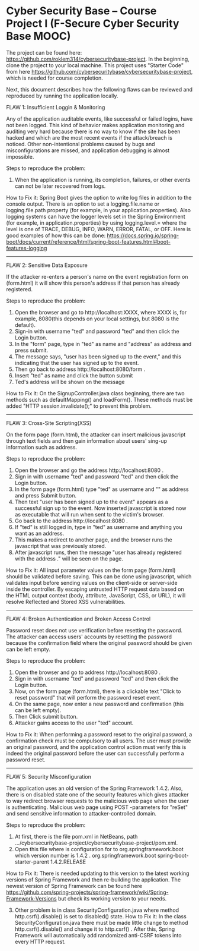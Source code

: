# Cyber Security Base – Course Project I (F-Secure Cyber Security Base MOOC)
The project can be found here: https://github.com/roklem314/cybersecuritybase-project. 
In the beginning, clone the project to your local machine. 
This project uses "Starter Code" from here https://github.com/cybersecuritybase/cybersecuritybase-project, which is needed for course completion. 

Next, this document describes how the following flaws can be reviewed and reproduced by running the application locally.

FLAW 1: Insufficient Loggin & Monitoring

Any of the application auditable events, like successful or failed logins, have not been logged. This kind of behavior makes application monitoring and auditing very hard because there is no way to know if the site has been hacked and which are the most recent events if the attack/breach is noticed. Other non-intentional problems caused by bugs and misconfigurations are missed, and application debugging is almost impossible.

Steps to reproduce the problem:
1. When the application is running, its completion, failures, or other events can not be later recovered from logs.

How to Fix it: Spring Boot gives the option to write log files in addition to the console output. There is an option to set a logging.file.name or logging.file.path property (for example, in your application.properties). Also logging systems can have the logger levels set in the Spring Environment (for example, in application.properties) by using logging.level.<logger-name>=<level> where the level is one of TRACE, DEBUG, INFO, WARN, ERROR, FATAL, or OFF. 
Here is good examples of how this can be done: https://docs.spring.io/spring-boot/docs/current/reference/html/spring-boot-features.html#boot-features-logging

__________________________________________________


FLAW 2: Sensitive Data Exposure 

If the attacker re-enters a person's name on the event registration form on (form.html) it will show this person's address if that person has already registered.

Steps to reproduce the problem:
1. Open the browser and go to http://localhost:XXXX, where XXXX is, for example, 8080(this depends on your local settings, but 8080 is the default).
3. Sign-in with username "ted" and password "ted" and then click the Login button.
4. In the "form" page, type in "ted" as name and "address" as address and press submit.
5. The message says, "user has been signed up to the event," and this indicating that the user has signed up to the event.
6. Then go back to address http://localhost:8080/form .
7. Insert "ted" as name and click the button submit
8. Ted's address will be shown on the message

How to Fix it: On the SignupController.java class beginning, there are two methods such as defaultMapping() and loadForm(). These methods must be added "HTTP session.invalidate();" to prevent this problem.

__________________________________________________

FLAW 3: Cross-Site Scripting(XSS)

On the form page (form.html), the attacker can insert malicious javascript through text fields and then gain information about users' sing-up information such as address.

Steps to reproduce the problem:
1. Open the browser and go the address http://localhost:8080 .
2. Sign in with username "ted" and password "ted" and then click the Login button.
3. In the form page (form.html) type "ted" as username and "<script>alert('error')</script>" as address and press Submit button.
4. Then text "user has been signed up to the event" appears as a successful sign up to the event. Now inserted javascript is stored now as executable that will run when sent to the victim's browser.
5. Go back to the address http://localhost:8080 .
6. If "ted" is still logged in, type in "ted" as username and anything you want as an address.
7. This makes a redirect to another page, and the browser runs the javascript that was previously stored.
8. After javascript runs, then the message "user has already registered with the address ." will be seen on the page.

How to Fix it: All input parameter values on the form page (form.html) should be validated before saving. This can be done using javascript, which validates input before sending values on the client-side or server-side inside the controller. By escaping untrusted HTTP request data based on the HTML output context (body, attribute, JavaScript, CSS, or URL), it will resolve Reflected and Stored XSS vulnerabilities.

__________________________________________________


FLAW 4: Broken Authentication and Broken Access Control

Password reset does not use verification before resetting the password. The attacker can access users' accounts by resetting the password because the confirmation field where the original password should be given can be left empty.

Steps to reproduce the problem:
1. Open the browser and go to address http://localhost:8080 .
2. Sign in with username "ted" and password "ted" and then click the Login button.
3. Now, on the form page (form.html), there is a clickable text "Click to reset password" that will perform the password reset event.
4. On the same page, now enter a new password and confirmation (this can be left empty).
5. Then Click submit button.
6. Attacker gains access to the user "ted" account.

How to Fix it: When performing a password reset to the original password, a confirmation check must be compulsory to all users. The user must provide an original password, and the application control action must verify this is indeed the original password before the user can successfully perform a password reset.

__________________________________________________


FLAW 5: Security Misconfiguration

The application uses an old version of the Spring Framework 1.4.2. Also, there is on disabled state one of the security features which gives attacker to way redirect browser requests to the malicious web page when the user is authenticating. 
Malicious web page using POST -parameters for "reSet" and send sensitive information to attacker-controlled domain.

Steps to reproduce the problem:
1. At first, there is the file pom.xml in NetBeans, path …/cybersecuritybase-project/cybersecuritybase-project/pom.xml.
2. Open this file where is configuration for to org.springframework.boot which version number  is 1.4.2 .
        <parent>
            <groupId>org.springframework.boot</groupId>
            <artifactId>spring-boot-starter-parent</artifactId>
            <version>1.4.2.RELEASE</version>
        </parent>
        
How to Fix it:  There is needed updating to this version to the latest working versions of Spring Framework and then re-building the application. The newest version of Spring Framework can be found here https://github.com/spring-projects/spring-framework/wiki/Spring-Framework-Versions but check its working version to your needs.

3. Other problem is in class SecurityConfiguration.java where method http.csrf().disable() is set to disabled() state.
How to Fix it: In the class SecurityConfiguration.java there must be made little change to method http.csrf().disable() and change it to http.csrf() . After this, Spring Framework will automatically add randomized anti-CSRF tokens into every HTTP request.
